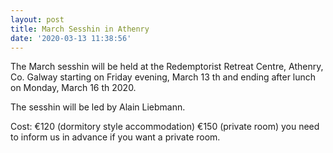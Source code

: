 ```yaml
---
layout: post
title: March Sesshin in Athenry
date: '2020-03-13 11:38:56'
---
```


The March sesshin will be held at the Redemptorist Retreat Centre, Athenry, Co. Galway starting on Friday evening, March 13 th and ending after lunch on Monday, March 16 th 2020.

The sesshin will be led by Alain Liebmann.

Cost: 
  €120 (dormitory style accommodation)
  €150 (private room) you need to inform us in advance if you want a private room.